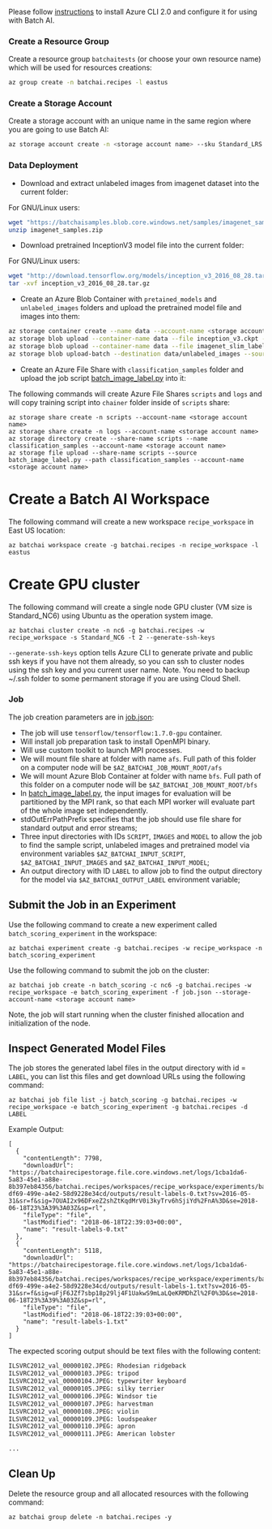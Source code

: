 Please follow [instructions](/documentation/using-azure-cli-20.md) to install Azure CLI 2.0 and configure it for using with Batch AI.

### Create a Resource Group

Create a resource group ```batchaitests``` (or choose your own resource name) which will be used for resources creations:

```sh
az group create -n batchai.recipes -l eastus
```

### Create a Storage Account

Create a storage account with an unique name in the same region where you are going to use Batch AI:

```sh
az storage account create -n <storage account name> --sku Standard_LRS -l eastus -g batchai.recipes
```

### Data Deployment

- Download and extract unlabeled images from imagenet dataset into the current folder:

For GNU/Linux users:

```sh
wget "https://batchaisamples.blob.core.windows.net/samples/imagenet_samples.zip?st=2017-09-29T18%3A29%3A00Z&se=2099-12-31T08%3A00%3A00Z&sp=rl&sv=2016-05-31&sr=c&sig=PmhL%2BYnYAyNTZr1DM2JySvrI12e%2F4wZNIwCtf7TRI%2BM%3D" -O imagenet_samples.zip
unzip imagenet_samples.zip
```

- Download pretrained InceptionV3 model file into the current folder:

For GNU/Linux users:

```sh
wget "http://download.tensorflow.org/models/inception_v3_2016_08_28.tar.gz" -O inception_v3_2016_08_28.tar.gz
tar -xvf inception_v3_2016_08_28.tar.gz
```

- Create an Azure Blob Container with `pretained_models` and `unlabeled_images` folders and upload the pretrained model file and images into them:

```sh
az storage container create --name data --account-name <storage account name>
az storage blob upload --container-name data --file inception_v3.ckpt --name pretained_models/inception_v3.ckpt --account-name <storage account name>
az storage blob upload --container-name data --file imagenet_slim_labels.txt --name pretained_models/imagenet_slim_labels.txt --account-name <storage account name> 
az storage blob upload-batch --destination data/unlabeled_images --source samples --account-name <storage account name>
```

- Create an Azure File Share with `classification_samples` folder and upload the job script [batch_image_label.py](./batch_image_label.py) into it:

The following commands will create Azure File Shares `scripts` and `logs` and will copy training script into `chainer`
folder inside of `scripts` share:

```azurecli test
az storage share create -n scripts --account-name <storage account name>
az storage share create -n logs --account-name <storage account name>
az storage directory create --share-name scripts --name classification_samples --account-name <storage account name>
az storage file upload --share-name scripts --source batch_image_label.py --path classification_samples --account-name <storage account name>
```

# Create a Batch AI Workspace

The following command will create a new workspace ```recipe_workspace``` in East US location:

```azurecli test
az batchai workspace create -g batchai.recipes -n recipe_workspace -l eastus
```

# Create GPU cluster

The following command will create a single node GPU cluster (VM size is Standard_NC6) using Ubuntu as the operation system image.

```azurecli test
az batchai cluster create -n nc6 -g batchai.recipes -w recipe_workspace -s Standard_NC6 -t 2 --generate-ssh-keys 
```

`--generate-ssh-keys` option tells Azure CLI to generate private and public ssh keys if you have not them already, so
you can ssh to cluster nodes using the ssh key and you current user name. Note. You need to backup ~/.ssh folder to
some permanent storage if you are using Cloud Shell.

### Job

The job creation parameters are in [job.json](./job.json):

- The job will use `tensorflow/tensorflow:1.7.0-gpu` container.
- Will install job preparation task to install OpenMPI binary.
- Will use custom toolkit to launch MPI processes.
- We will mount file share at folder with name `afs`. Full path of this folder on a computer node will be `$AZ_BATCHAI_JOB_MOUNT_ROOT/afs`
- We will mount Azure Blob Container at folder with name `bfs`. Full path of this folder on a computer node will be `$AZ_BATCHAI_JOB_MOUNT_ROOT/bfs`
- In [batch_image_label.py](./batch_image_label.py), the input images for evaluation will be partitioned by the MPI rank, so that each MPI worker will evaluate part of the whole image set independently. 
- stdOutErrPathPrefix specifies that the job should use file share for standard output and error streams;
- Three input directories with IDs `SCRIPT`, `IMAGES` and `MODEL` to allow the job to find the sample script, unlabeled images and pretrained model via environment variables `$AZ_BATCHAI_INPUT_SCRIPT`, `$AZ_BATCHAI_INPUT_IMAGES` and `$AZ_BATCHAI_INPUT_MODEL`;
- An output directory with ID `LABEL` to allow job to find the output directory for the model via `$AZ_BATCHAI_OUTPUT_LABEL` environment variable;

## Submit the Job in an Experiment

Use the following command to create a new experiment called ```batch_scoring_experiment``` in the workspace:
```azurecli test
az batchai experiment create -g batchai.recipes -w recipe_workspace -n batch_scoring_experiment
```

Use the following command to submit the job on the cluster:

```azurecli test
az batchai job create -n batch_scoring -c nc6 -g batchai.recipes -w recipe_workspace -e batch_scoring_experiment -f job.json --storage-account-name <storage account name>
```
Note, the job will start running when the cluster finished allocation and initialization of the node.

## Inspect Generated Model Files

The job stores the generated label files in the output directory with id = `LABEL`, you can list this files and
get download URLs using the following command:

```azurecli
az batchai job file list -j batch_scoring -g batchai.recipes -w recipe_workspace -e batch_scoring_experiment -g batchai.recipes -d LABEL
```
Example Output:
```
[
  {
    "contentLength": 7798,
    "downloadUrl": "https://batchairecipestorage.file.core.windows.net/logs/1cba1da6-5a83-45e1-a88e-8b397eb84356/batchai.recipes/workspaces/recipe_workspace/experiments/batch_scoring_experiment/jobs/batch_scoring/be18d8e1-df69-499e-a4e2-58d9228e34cd/outputs/result-labels-0.txt?sv=2016-05-31&sr=f&sig=7OUAI2x96DFxeZ2shZtKqdMrV0i3kyTrv6hSjiYd%2FnA%3D&se=2018-06-18T23%3A39%3A03Z&sp=rl",
    "fileType": "file",
    "lastModified": "2018-06-18T22:39:03+00:00",
    "name": "result-labels-0.txt"
  },
  {
    "contentLength": 5118,
    "downloadUrl": "https://batchairecipestorage.file.core.windows.net/logs/1cba1da6-5a83-45e1-a88e-8b397eb84356/batchai.recipes/workspaces/recipe_workspace/experiments/batch_scoring_experiment/jobs/batch_scoring/be18d8e1-df69-499e-a4e2-58d9228e34cd/outputs/result-labels-1.txt?sv=2016-05-31&sr=f&sig=uFjF6JZf7sbp18p29lj4F1UakwS9mLaLQeKRMDhZl%2F0%3D&se=2018-06-18T23%3A39%3A03Z&sp=rl",
    "fileType": "file",
    "lastModified": "2018-06-18T22:39:03+00:00",
    "name": "result-labels-1.txt"
  }
]
```

The expected scoring output should be text files with the following content:
```sh
ILSVRC2012_val_00000102.JPEG: Rhodesian ridgeback
ILSVRC2012_val_00000103.JPEG: tripod
ILSVRC2012_val_00000104.JPEG: typewriter keyboard
ILSVRC2012_val_00000105.JPEG: silky terrier
ILSVRC2012_val_00000106.JPEG: Windsor tie
ILSVRC2012_val_00000107.JPEG: harvestman
ILSVRC2012_val_00000108.JPEG: violin
ILSVRC2012_val_00000109.JPEG: loudspeaker
ILSVRC2012_val_00000110.JPEG: apron
ILSVRC2012_val_00000111.JPEG: American lobster

...

```
## Clean Up

Delete the resource group and all allocated resources with the following command:

```azurecli
az batchai group delete -n batchai.recipes -y
```